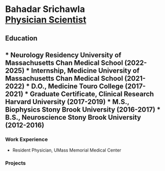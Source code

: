 <h1>Bahadar Srichawla <br/><a href="https://scholar.google.com/citations?user=OYueD80AAAAJ">Physician Scientist</a>

<h2>Education <h2/>
* Neurology Residency University of Massachusetts Chan Medical School (2022-2025)
* Internship, Medicine University of Massachusetts Chan Medical School (2021-2022)
* D.O., Medicine Touro College (2017-2021)
* Graduate Certificate, Clinical Research  Harvard University (2017-2019)
* M.S., Biophysics Stony Brook University (2016-2017)
* B.S., Neuroscience Stony Brook University (2012-2016)

### Work Experience
* Resident Physician, UMass Memorial Medical Center

### Projects
